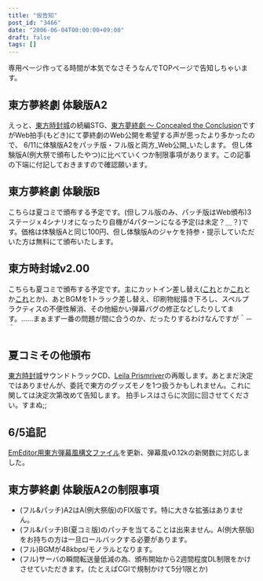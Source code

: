 ```yaml
---
title: "仮告知"
post_id: "3466"
date: "2006-06-04T00:00:00+09:00"
draft: false
tags: []
---
```



専用ページ作ってる時間が本気でなさそうなんでTOPページで告知しちゃいます。
## 東方夢終劇 体験版A2
えっと、[東方時封城](/!/thA/)の続編STG、[東方夢終劇 ～ Concealed the Conclusion](/!/thC)ですがWeb拍手(もどき)にて夢終劇のWeb公開を希望する声が思ったより多かったので、 6/11に体験版A2をパッチ版・フル版と両方_Web公開_いたします。 但し体験版A(例大祭で頒布したやつ)に比べていくつか制限事項があります。この記事の下端に付記しておきますので確認願います。
## 東方夢終劇 体験版B
こちらは夏コミで頒布する予定です。(但しフル版のみ、パッチ版はWeb頒布)3ステージｘ4シナリオになったり自機が4パターンになる予定(は未定？＿？)です。価格は体験版Aと同じ100円、但し体験版Aのジャケを持参・提示していただいた方は無料にて頒布いたします。
## 東方時封城v2.00
こちらも夏コミで頒布する予定です。主にカットイン差し替え([これ](/3460)とか[これ](/3464)とか[これ](/3463)とか)、あとBGMを1トラック差し替え、印刷物総描き下ろし、スペルプラクティスの不便性解消、その他細かい弾幕バグの修正などしたりしてます。……まぁまず一番の問題が間に合うのか、だったりするわけなんですが＾－＾
## 夏コミその他頒布
[東方時封城](/!/thA/)サウンドトラックCD、[Leila Prismriver](/!/leila/)の再販します。あとまだ決定ではありませんが、委託で東方のグッズモノを1つ扱うかもしれません。これに関しては決定次第改めて告知します。 拍手レスはさらに次回に回させてください。すまぬ;;
## 6/5追記
[EmEditor用東方弾幕風構文ファイル](/emeditor-danmakufu)を更新、弾幕風v0.12kの新関数に対応しました。
## 東方夢終劇 体験版A2の制限事項


  * (フル&パッチ)A2はA(例大祭版)のFIX版です。特に大きな拡張はありません。
  * (フル&パッチ)B(夏コミ版)のパッチを当てることは出来ません。A(例大祭版)をお持ちの方は一旦ロールバックする必要があります。
  * (フル)BGMが48kbps/モノラルとなります。
  * (フル)サーバの瞬間転送量低減の為、頒布開始から2週間程度DL制限をかけさせていただきます。(たとえばCGIで規制かけて5分1限とか)
